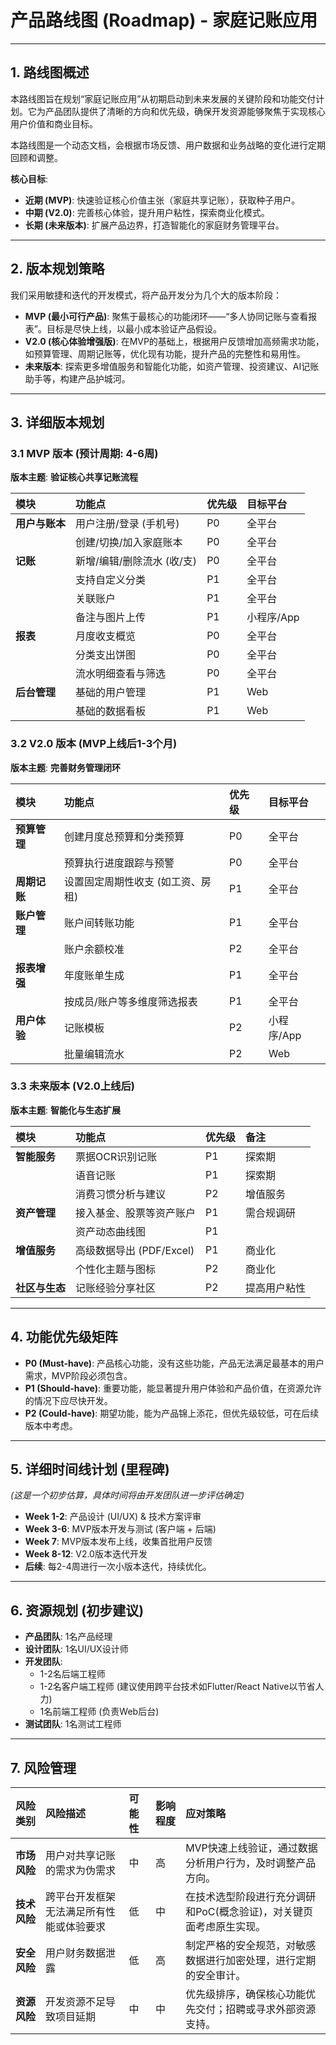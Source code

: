 # 产品路线图 (Roadmap) - 家庭记账应用

---

## 1. 路线图概述

本路线图旨在规划“家庭记账应用”从初期启动到未来发展的关键阶段和功能交付计划。它为产品团队提供了清晰的方向和优先级，确保开发资源能够聚焦于实现核心用户价值和商业目标。

本路线图是一个动态文档，会根据市场反馈、用户数据和业务战略的变化进行定期回顾和调整。

**核心目标**: 
- **近期 (MVP)**: 快速验证核心价值主张（家庭共享记账），获取种子用户。
- **中期 (V2.0)**: 完善核心体验，提升用户粘性，探索商业化模式。
- **长期 (未来版本)**: 扩展产品边界，打造智能化的家庭财务管理平台。

---

## 2. 版本规划策略

我们采用敏捷和迭代的开发模式，将产品开发分为几个大的版本阶段：

- **MVP (最小可行产品)**: 聚焦于最核心的功能闭环——“多人协同记账与查看报表”。目标是尽快上线，以最小成本验证产品假设。
- **V2.0 (核心体验增强版)**: 在MVP的基础上，根据用户反馈增加高频需求功能，如预算管理、周期记账等，优化现有功能，提升产品的完整性和易用性。
- **未来版本**: 探索更多增值服务和智能化功能，如资产管理、投资建议、AI记账助手等，构建产品护城河。

---

## 3. 详细版本规划

### 3.1 MVP 版本 (预计周期: 4-6周)

**版本主题**: **验证核心共享记账流程**

| 模块 | 功能点 | 优先级 | 目标平台 |
| :--- | :--- | :--- | :--- |
| **用户与账本** | 用户注册/登录 (手机号) | P0 | 全平台 |
| | 创建/切换/加入家庭账本 | P0 | 全平台 |
| **记账** | 新增/编辑/删除流水 (收/支) | P0 | 全平台 |
| | 支持自定义分类 | P1 | 全平台 |
| | 关联账户 | P1 | 全平台 |
| | 备注与图片上传 | P1 | 小程序/App |
| **报表** | 月度收支概览 | P0 | 全平台 |
| | 分类支出饼图 | P0 | 全平台 |
| | 流水明细查看与筛选 | P0 | 全平台 |
| **后台管理** | 基础的用户管理 | P1 | Web |
| | 基础的数据看板 | P1 | Web |

### 3.2 V2.0 版本 (MVP上线后1-3个月)

**版本主题**: **完善财务管理闭环**

| 模块 | 功能点 | 优先级 | 目标平台 |
| :--- | :--- | :--- | :--- |
| **预算管理** | 创建月度总预算和分类预算 | P0 | 全平台 |
| | 预算执行进度跟踪与预警 | P0 | 全平台 |
| **周期记账** | 设置固定周期性收支 (如工资、房租) | P1 | 全平台 |
| **账户管理** | 账户间转账功能 | P1 | 全平台 |
| | 账户余额校准 | P2 | 全平台 |
| **报表增强** | 年度账单生成 | P1 | 全平台 |
| | 按成员/账户等多维度筛选报表 | P1 | 全平台 |
| **用户体验** | 记账模板 | P2 | 小程序/App |
| | 批量编辑流水 | P2 | Web |

### 3.3 未来版本 (V2.0上线后)

**版本主题**: **智能化与生态扩展**

| 模块 | 功能点 | 优先级 | 备注 |
| :--- | :--- | :--- | :--- |
| **智能服务** | 票据OCR识别记账 | P1 | 探索期 |
| | 语音记账 | P1 | 探索期 |
| | 消费习惯分析与建议 | P2 | 增值服务 |
| **资产管理** | 接入基金、股票等资产账户 | P1 | 需合规调研 |
| | 资产动态曲线图 | P1 | |
| **增值服务** | 高级数据导出 (PDF/Excel) | P1 | 商业化 |
| | 个性化主题与图标 | P2 | 商业化 |
| **社区与生态** | 记账经验分享社区 | P2 | 提高用户粘性 |

---

## 4. 功能优先级矩阵

- **P0 (Must-have)**: 产品核心功能，没有这些功能，产品无法满足最基本的用户需求，MVP阶段必须包含。
- **P1 (Should-have)**: 重要功能，能显著提升用户体验和产品价值，在资源允许的情况下应尽快开发。
- **P2 (Could-have)**: 期望功能，能为产品锦上添花，但优先级较低，可在后续版本中考虑。

---

## 5. 详细时间线计划 (里程碑)

*(这是一个初步估算，具体时间将由开发团队进一步评估确定)*

- **Week 1-2**: 产品设计 (UI/UX) & 技术方案评审
- **Week 3-6**: MVP版本开发与测试 (客户端 + 后端)
- **Week 7**: MVP版本发布上线，收集首批用户反馈
- **Week 8-12**: V2.0版本迭代开发
- **后续**: 每2-4周进行一次小版本迭代，持续优化。

---

## 6. 资源规划 (初步建议)

- **产品团队**: 1名产品经理
- **设计团队**: 1名UI/UX设计师
- **开发团队**:
  - 1-2名后端工程师
  - 1-2名客户端工程师 (建议使用跨平台技术如Flutter/React Native以节省人力)
  - 1名前端工程师 (负责Web后台)
- **测试团队**: 1名测试工程师

---

## 7. 风险管理

| 风险类别 | 风险描述 | 可能性 | 影响程度 | 应对策略 |
| :--- | :--- | :--- | :--- | :--- |
| **市场风险** | 用户对共享记账的需求为伪需求 | 中 | 高 | MVP快速上线验证，通过数据分析用户行为，及时调整产品方向。 |
| **技术风险** | 跨平台开发框架无法满足所有性能或体验要求 | 低 | 中 | 在技术选型阶段进行充分调研和PoC(概念验证)，对关键页面考虑原生实现。 |
| **安全风险** | 用户财务数据泄露 | 低 | 高 | 制定严格的安全规范，对敏感数据进行加密处理，进行定期的安全审计。 |
| **资源风险** | 开发资源不足导致项目延期 | 中 | 中 | 优先级排序，确保核心功能优先交付；招聘或寻求外部资源支持。 |